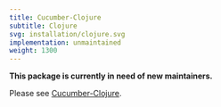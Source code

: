 ```yaml
---
title: Cucumber-Clojure
subtitle: Clojure
svg: installation/clojure.svg
implementation: unmaintained
weight: 1300
---
```


**This package is currently in need of new maintainers.**

Please see [Cucumber-Clojure](https://github.com/cucumber/cucumber-jvm-clojure).
